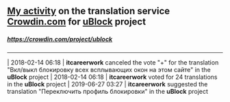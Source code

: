 ## [My activity](https://crowdin.com/profile/itcareerwork/activity "My profile") on the translation service [Crowdin.com](https://crowdin.com "crowdin.com") for [uBlock](https://crowdin.com/project/ublock "uBlock Crowdin") project
##### <https://crowdin.com/project/ublock>
***
| 2018-02-14 06:18 | **itcareerwork** canceled the vote "+" for the translation "Вкл/выкл блокировку всех всплывающих окон на этом сайте" in the **uBlock** project
| 2018-02-14 06:18 | **itcareerwork** voted for 24 translations in the **uBlock** project
| 2019-06-27 03:27 | **itcareerwork** suggested the translation "Переключить профиль блокировки" in the **uBlock** project
